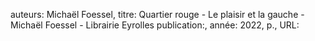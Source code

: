 auteurs: Michaël Foessel, 
titre: Quartier rouge - Le plaisir et la gauche - Michaël Foessel - Librairie Eyrolles
publication:, 
année: 2022, 
p.,
URL: 

